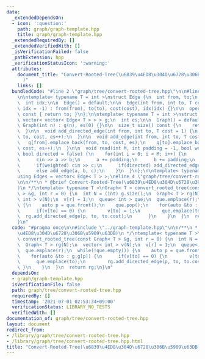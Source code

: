 ```yaml
---
data:
  _extendedDependsOn:
  - icon: ':question:'
    path: graph/graph-template.hpp
    title: graph/graph-template.hpp
  _extendedRequiredBy: []
  _extendedVerifiedWith: []
  _isVerificationFailed: false
  _pathExtension: hpp
  _verificationStatusIcon: ':warning:'
  attributes:
    document_title: "Convert-Rooted-Tree(\u6839\u4ED8\u304D\u6728\u306B\u5909\u63DB\
      )"
    links: []
  bundledCode: "#line 2 \"graph/tree/convert-rooted-tree.hpp\"\n\n#line 2 \"graph/graph-template.hpp\"\
    \n\ntemplate< typename T = int >\nstruct Edge {\n  int from, to;\n  T cost;\n\
    \  int idx;\n\n  Edge() = default;\n\n  Edge(int from, int to, T cost = 1, int\
    \ idx = -1) : from(from), to(to), cost(cost), idx(idx) {}\n\n  operator int()\
    \ const { return to; }\n};\n\ntemplate< typename T = int >\nstruct Graph {\n \
    \ vector< vector< Edge< T > > > g;\n  int es;\n\n  Graph() = default;\n\n  explicit\
    \ Graph(int n) : g(n), es(0) {}\n\n  size_t size() const {\n    return g.size();\n\
    \  }\n\n  void add_directed_edge(int from, int to, T cost = 1) {\n    g[from].emplace_back(from,\
    \ to, cost, es++);\n  }\n\n  void add_edge(int from, int to, T cost = 1) {\n \
    \   g[from].emplace_back(from, to, cost, es);\n    g[to].emplace_back(to, from,\
    \ cost, es++);\n  }\n\n  void read(int M, int padding = -1, bool weighted = false,\
    \ bool directed = false) {\n    for(int i = 0; i < M; i++) {\n      int a, b;\n\
    \      cin >> a >> b;\n      a += padding;\n      b += padding;\n      T c = T(1);\n\
    \      if(weighted) cin >> c;\n      if(directed) add_directed_edge(a, b, c);\n\
    \      else add_edge(a, b, c);\n    }\n  }\n};\n\ntemplate< typename T = int >\n\
    using Edges = vector< Edge< T > >;\n#line 4 \"graph/tree/convert-rooted-tree.hpp\"\
    \n\n/**\n * @brief Convert-Rooted-Tree(\u6839\u4ED8\u304D\u6728\u306B\u5909\u63DB\
    )\n */\ntemplate< typename T >\nGraph< T > convert_rooted_tree(const Graph< T\
    \ > &g, int r = 0) {\n  int N = (int) g.size();\n  Graph< T > rg(N);\n  vector<\
    \ int > v(N);\n  v[r] = 1;\n  queue< int > que;\n  que.emplace(r);\n  while(!que.empty())\
    \ {\n    auto p = que.front();\n    que.pop();\n    for(auto &to : g.g[p]) {\n\
    \      if(v[to] == 0) {\n        v[to] = 1;\n        que.emplace(to);\n      \
    \  rg.add_directed_edge(p, to, to.cost);\n      }\n    }\n  }\n  return rg;\n\
    }\n"
  code: "#pragma once\n\n#include \"../graph-template.hpp\"\n\n/**\n * @brief Convert-Rooted-Tree(\u6839\
    \u4ED8\u304D\u6728\u306B\u5909\u63DB)\n */\ntemplate< typename T >\nGraph< T >\
    \ convert_rooted_tree(const Graph< T > &g, int r = 0) {\n  int N = (int) g.size();\n\
    \  Graph< T > rg(N);\n  vector< int > v(N);\n  v[r] = 1;\n  queue< int > que;\n\
    \  que.emplace(r);\n  while(!que.empty()) {\n    auto p = que.front();\n    que.pop();\n\
    \    for(auto &to : g.g[p]) {\n      if(v[to] == 0) {\n        v[to] = 1;\n  \
    \      que.emplace(to);\n        rg.add_directed_edge(p, to, to.cost);\n     \
    \ }\n    }\n  }\n  return rg;\n}\n"
  dependsOn:
  - graph/graph-template.hpp
  isVerificationFile: false
  path: graph/tree/convert-rooted-tree.hpp
  requiredBy: []
  timestamp: '2021-07-01 02:53:34+09:00'
  verificationStatus: LIBRARY_NO_TESTS
  verifiedWith: []
documentation_of: graph/tree/convert-rooted-tree.hpp
layout: document
redirect_from:
- /library/graph/tree/convert-rooted-tree.hpp
- /library/graph/tree/convert-rooted-tree.hpp.html
title: "Convert-Rooted-Tree(\u6839\u4ED8\u304D\u6728\u306B\u5909\u63DB)"
---
```

